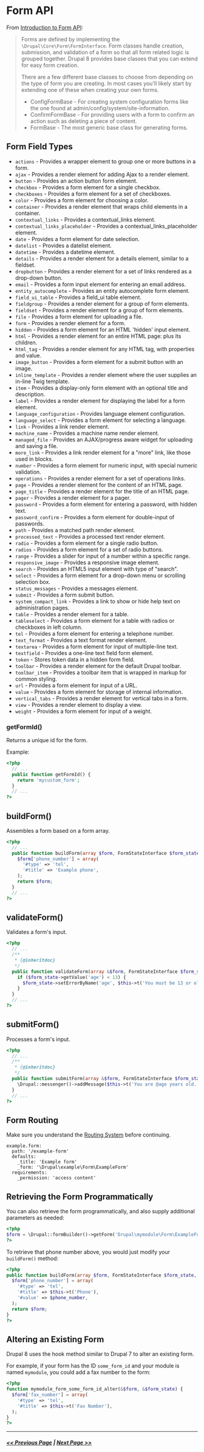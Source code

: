 # Form API

From [Introduction to Form API](https://www.drupal.org/docs/8/api/form-api/introduction-to-form-api):
> Forms are defined by implementing the `\Drupal\Core\Form\FormInterface`. Form classes handle creation, submission, and validation of a form so that all form related logic is grouped together. Drupal 8 provides base classes that you can extend for easy form creation.
>
> There are a few different base classes to choose from depending on the type of form you are creating. In most cases you'll likely start by extending one of these when creating your own forms.
>
> - ConfigFormBase - For creating system configuration forms like the one found at admin/config/system/site-information.
> - ConfirmFormBase - For providing users with a form to confirm an action such as deleting a piece of content.
> - FormBase - The most generic base class for generating forms.

## Form Field Types

- `actions` - Provides a wrapper element to group one or more buttons in a form.
- `ajax` - Provides a render element for adding Ajax to a render element.
- `button` - Provides an action button form element.
- `checkbox` - Provides a form element for a single checkbox.
- `checkboxes` - Provides a form element for a set of checkboxes.
- `color` - Provides a form element for choosing a color.
- `container` - Provides a render element that wraps child elements in a container.
- `contextual_links` - Provides a contextual_links element.
- `contextual_links_placeholder` - Provides a contextual_links_placeholder element.
- `date` - Provides a form element for date selection.
- `datelist` - Provides a datelist element.
- `datetime` - Provides a datetime element.
- `details` - Provides a render element for a details element, similar to a fieldset.
- `dropbutton` - Provides a render element for a set of links rendered as a drop-down button.
- `email` - Provides a form input element for entering an email address.
- `entity_autocomplete` - Provides an entity autocomplete form element.
- `field_ui_table` - Provides a field_ui table element.
- `fieldgroup` - Provides a render element for a group of form elements.
- `fieldset` - Provides a render element for a group of form elements.
- `file` - Provides a form element for uploading a file.
- `form` - Provides a render element for a form.
- `hidden` - Provides a form element for an HTML 'hidden' input element.
- `html` - Provides a render element for an entire HTML page: <html> plus its children.
- `html_tag` - Provides a render element for any HTML tag, with properties and value.
- `image_button` - Provides a form element for a submit button with an image.
- `inline_template` - Provides a render element where the user supplies an in-line Twig template.
- `item` - Provides a display-only form element with an optional title and description.
- `label` - Provides a render element for displaying the label for a form element.
- `language_configuration` - Provides language element configuration.
- `language_select` - Provides a form element for selecting a language.
- `link` - Provides a link render element.
- `machine_name` - Provides a machine name render element.
- `managed_file` - Provides an AJAX/progress aware widget for uploading and saving a file.
- `more_link` - Provides a link render element for a "more" link, like those used in blocks.
- `number` - Provides a form element for numeric input, with special numeric validation.
- `operations` - Provides a render element for a set of operations links.
- `page` - Provides a render element for the content of an HTML page.
- `page_title` - Provides a render element for the title of an HTML page.
- `pager` - Provides a render element for a pager.
- `password` - Provides a form element for entering a password, with hidden text.
- `password_confirm` - Provides a form element for double-input of passwords.
- `path` - Provides a matched path render element.
- `processed_text` - Provides a processed text render element.
- `radio` - Provides a form element for a single radio button.
- `radios` - Provides a form element for a set of radio buttons.
- `range` - Provides a slider for input of a number within a specific range.
- `responsive_image` - Provides a responsive image element.
- `search` - Provides an HTML5 input element with type of "search".
- `select` - Provides a form element for a drop-down menu or scrolling selection box.
- `status_messages` - Provides a messages element.
- `submit` - Provides a form submit button.
- `system_compact_link` - Provides a link to show or hide help text on administration pages.
- `table` - Provides a render element for a table.
- `tableselect` - Provides a form element for a table with radios or checkboxes in left column.
- `tel` - Provides a form element for entering a telephone number.
- `text_format` - Provides a text format render element.
- `textarea` - Provides a form element for input of multiple-line text.
- `textfield` - Provides a one-line text field form element.
- `token` - Stores token data in a hidden form field.
- `toolbar` - Provides a render element for the default Drupal toolbar.
- `toolbar_item` - Provides a toolbar item that is wrapped in markup for common styling.
- `url` - Provides a form element for input of a URL.
- `value` - Provides a form element for storage of internal information.
- `vertical_tabs` - Provides a render element for vertical tabs in a form.
- `view` - Provides a render element to display a view.
- `weight` - Provides a form element for input of a weight.

### getFormId()
Returns a unique id for the form.

Example:
```php
<?php
  // ...
  public function getFormId() {
    return 'mycustom_form';
  }
  // ...
?>
```

## buildForm()
Assembles a form based on a form array.

```php
<?php
  // ...
  public function buildForm(array $form, FormStateInterface $form_state) {
    $form['phone_number'] = array(
      '#type' => 'tel',
      '#title' => 'Example phone',
    );
    return $form;
  }
  // ...
?>
```

## validateForm()
Validates a form's input.

```php
<?php
  // ...
  /**
   * {@inheritdoc}
   */
  public function validateForm(array &$form, FormStateInterface $form_state) {
    if ($form_state->getValue('age') < 13) {
      $form_state->setErrorByName('age', $this->t('You must be 13 or older to use this site.'));
    }
  }
  // ...
?>
```

## submitForm()
Processes a form's input.

```php
<?php
  // ...
  /**
   * {@inheritdoc}
   */
  public function submitForm(array &$form, FormStateInterface $form_state) {
    \Drupal::messenger()->addMessage($this->t('You are @age years old.', array('@age' => $form_state->getValue('age'))));
  }
  // ...
?>
```

## Form Routing

Make sure you understand the [Routing System](4.4-essential-apis-routing.md) before continuing.

```
example.form:
  path: '/example-form'
  defaults:
    _title: 'Example form'
    _form: '\Drupal\example\Form\ExampleForm'
  requirements:
    _permission: 'access content'
```

## Retrieving the Form Programmatically

You can also retrieve the form programmatically, and also supply additional
parameters as needed:
```php
<?php
$form = \Drupal::formBuilder()->getForm('Drupal\mymodule\Form\ExampleForm', '555-123-4567');
?>
```

To retrieve that phone number above, you would just modify your `buildForm()` method:
```php
<?php
public function buildForm(array $form, FormStateInterface $form_state, $phone_number = NULL)
  $form['phone_number'] = array(
    '#type' => 'tel',
    '#title' => $this->t('Phone'),
    '#value' => $phone_number,
  );
  return $form;
}
?>
```

## Altering an Existing Form

Drupal 8 uses the hook method similar to Drupal 7 to alter an existing form.

For example, if your form has the ID `some_form_id` and your module is named `mymodule`,
you could add a fax number to the form:
```php
<?php
function mymodule_form_some_form_id_alter(&$form, &$form_state) {
  $form['fax_number'] = array(
    '#type' => 'tel',
    '#title' => $this->t('Fax Number'),
  );
}
?>
```

---

##### [<< Previous Page](4.4-essential-apis-entity.md) | [Next Page >>](4.4-essential-apis-logging.md)
